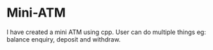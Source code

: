 # Mini-ATM
I have created a mini ATM using cpp. User can do multiple things eg: balance enquiry, deposit and withdraw.
